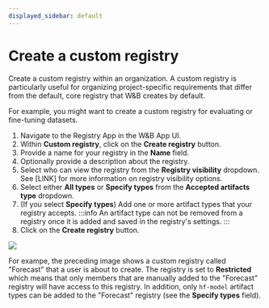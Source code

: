 ```yaml
---
displayed_sidebar: default
---
```


# Create a custom registry
Create a custom registry within an organization. A custom registry is particularly useful for organizing project-specific requirements that differ from the default, core registry that W&B creates by default. 

For example, you might want to create a custom registry for evaluating or fine-tuning datasets.

1. Navigate to the Registry App in the W&B App UI.
2. Within **Custom registry**, click on the **Create registry** button.
3. Provide a name for your registry in the **Name** field.
4. Optionally provide a description about the registry.
5. Select who can view the registry from the **Registry visibility** dropdown. See [LINK] for more information on registry visibility options.
6. Select either **All types** or **Specify types** from the **Accepted artifacts type** dropdown.
7. (If you select **Specify types**) Add one or more artifact types that your registry accepts.
:::info
An artifact type can not be removed from a registry once it is added and saved in the registry's settings.
:::
8. Click on the **Create registry** button. 

<!-- ![](/images/registry/create_custom_registry.png) -->

![](/images/registry/create_registry.gif)

For exampe, the preceding image shows a custom registry called "Forecast" that a user is about to create. The registry is set to **Restricted** which means that only members that are manually added to the "Forecast" registry will have access to this registry. In addition, only  `hf-model` artifact types can be added to the "Forecast" registry (see the **Specify types** field). 


